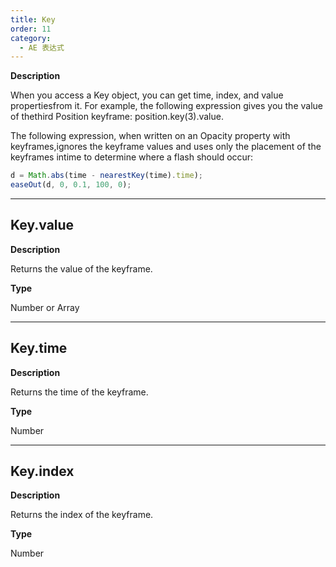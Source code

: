```yaml
---
title: Key
order: 11
category:
  - AE 表达式
---
```


**Description**

When you access a Key object, you can get time, index, and value propertiesfrom it. For example, the following expression gives you the value of thethird Position keyframe: position.key(3).value.

The following expression, when written on an Opacity property with keyframes,ignores the keyframe values and uses only the placement of the keyframes intime to determine where a flash should occur:

```javascript
d = Math.abs(time - nearestKey(time).time);
easeOut(d, 0, 0.1, 100, 0);
```

---

## Key.value

**Description**

Returns the value of the keyframe.

**Type**

Number or Array

---

## Key.time

**Description**

Returns the time of the keyframe.

**Type**

Number

---

## Key.index

**Description**

Returns the index of the keyframe.

**Type**

Number
